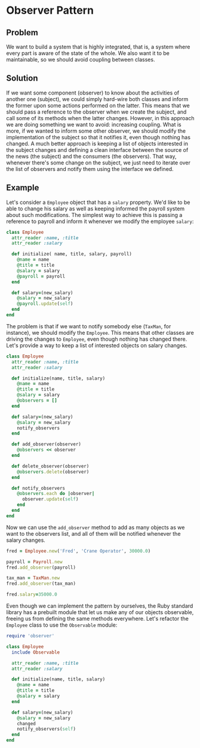 # Observer Pattern

## Problem
We want to build a system that is highly integrated, that is, a system where every part is aware of the state of the whole. We also want it to be maintainable, so we should avoid coupling between classes.

## Solution
If we want some component (observer) to know about the activities of another one (subject), we could simply hard-wire both classes and inform the former upon some actions performed on the latter. This means that we should pass a reference to the observer when we create the subject, and call some of its methods when the latter changes. However, in this approach we are doing something we want to avoid: increasing coupling. What is more, if we wanted to inform some other observer, we should modify the implementation of the subject so that it notifies it, even though nothing has changed. A much better approach is keeping a list of objects interested in the subject changes and defining a clean interface between the source of the news (the subject) and the consumers (the observers). That way, whenever there's some change on the subject, we just need to iterate over the list of observers and notify them using the interface we defined.

## Example
Let's consider a `Employee` object that has a `salary` property. We'd like to be able to change his salary as well as keeping informed the payroll system about such modifications. The simplest way to achieve this is passing a reference to payroll and inform it whenever we modify the employee `salary`:

```ruby
class Employee
  attr_reader :name, :title
  attr_reader :salary

  def initialize( name, title, salary, payroll)
    @name = name
    @title = title
    @salary = salary
    @payroll = payroll
  end

  def salary=(new_salary)
    @salary = new_salary
    @payroll.update(self)
  end
end
```

The problem is that if we want to notify somebody else (`TaxMan`, for instance), we should modify the `Employee`. This means that other classes are driving the changes to `Employee`, even though nothing has changed there. Let's provide a way to keep a list of interested objects on salary changes.

```ruby
class Employee
  attr_reader :name, :title
  attr_reader :salary

  def initialize(name, title, salary)
    @name = name
    @title = title
    @salary = salary
    @observers = []
  end

  def salary=(new_salary)
    @salary = new_salary
    notify_observers
  end

  def add_observer(observer)
    @observers << observer
  end

  def delete_observer(observer)
    @observers.delete(observer)
  end

  def notify_observers
    @observers.each do |observer|
      observer.update(self)
    end
  end
end
```

Now we can use the `add_observer` method to add as many objects as we want to the observers list, and all of them will be notified whenever the salary changes.

```ruby
fred = Employee.new('Fred', 'Crane Operator', 30000.0)

payroll = Payroll.new
fred.add_observer(payroll)

tax_man = TaxMan.new
fred.add_observer(tax_man)

fred.salary=35000.0
```

Even though we can implement the pattern by ourselves, the Ruby standard library has a prebuilt module that let us make any of our objects observable, freeing us from defining the same methods everywhere. Let's refactor the `Employee` class to use the `Observable` module:

```ruby
require 'observer'

class Employee
  include Observable

  attr_reader :name, :title
  attr_reader :salary

  def initialize(name, title, salary)
    @name = name
    @title = title
    @salary = salary
  end

  def salary=(new_salary)
    @salary = new_salary
    changed
    notify_observers(self)
  end
end
```
